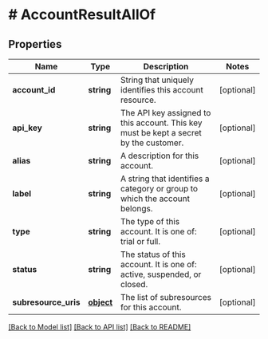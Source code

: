 # # AccountResultAllOf

## Properties

Name | Type | Description | Notes
------------ | ------------- | ------------- | -------------
**account_id** | **string** | String that uniquely identifies this account resource. | [optional] 
**api_key** | **string** | The API key assigned to this account. This key must be kept a secret by the customer. | [optional] 
**alias** | **string** | A description for this account. | [optional] 
**label** | **string** | A string that identifies a category or group to which the account belongs. | [optional] 
**type** | **string** | The type of this account. It is one of: trial or full. | [optional] 
**status** | **string** | The status of this account. It is one of: active, suspended, or closed. | [optional] 
**subresource_uris** | [**object**](.md) | The list of subresources for this account. | [optional] 

[[Back to Model list]](../../README.md#documentation-for-models) [[Back to API list]](../../README.md#documentation-for-api-endpoints) [[Back to README]](../../README.md)


